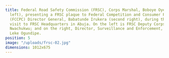 ```yaml
---
title: Federal Road Safety Commission (FRSC), Corps Marshal, Boboye Oyeyemi (second
  left), presenting a FRSC plaque to Federal Competition and Consumer Protection Commission
  (FCCPC) Director General, Babatunde Irukera (second right), during the latter’s
  visit to FRSC Headquarters in Abuja. On the left is FRSC Deputy Corps Marshal, Chidi
  Nwachukwu; and on the right, Director, Surveillance and Enforcement, FCCPC, Mrs.
  Leke Ogundipe.
position: 5
image: "/uploads/frsc-02.jpg"
dimensions: 1012x675
---
```


